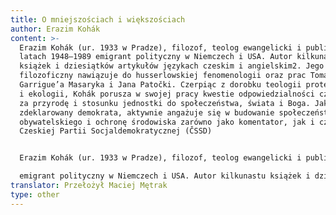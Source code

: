 ```yaml
---
title: O mniejszościach i większościach
author: Erazim Kohák
content: >-
  Erazim Kohák (ur. 1933 w Pradze), filozof, teolog ewangelicki i publicysta, w
  latach 1948–1989 emigrant polityczny w Niemczech i USA. Autor kilkunastu
  książek i dziesiątków artykułów językach czeskim i angielskim2. Jego dorobek
  filozoficzny nawiązuje do husserlowskiej fenomenologii oraz prac Tomaša
  Garrigue’a Masaryka i Jana Patočki. Czerpiąc z dorobku teologii protestanckiej
  i ekologii, Kohák porusza w swojej pracy kwestie odpowiedzialności człowieka
  za przyrodę i stosunku jednostki do społeczeństwa, świata i Boga. Jako
  zdeklarowany demokrata, aktywnie angażuje się w budowanie społeczeństwa
  obywatelskiego i ochronę środowiska zarówno jako komentator, jak i członek
  Czeskiej Partii Socjaldemokratycznej (ČSSD)


  Erazim Kohák (ur. 1933 w Pradze), filozof, teolog ewangelicki i publicysta, w latach 1948–1989

  emigrant polityczny w Niemczech i USA. Autor kilkunastu książek i dziesiątków artykułów językach czeskim i angielskim2. Jego dorobek filozoficzny nawiązuje do husserlowskiej fenomenologii oraz prac Tomaša Garrigue’a Masaryka i Jana Patočki. Czerpiąc z dorobku teologii protestanckiej i ekologii, Kohák porusza w swojej pracy kwestie odpowiedzialności człowieka za przyrodę i stosunku jednostki do społeczeństwa, świata i Boga. Jako zdeklarowany demokrata, aktywnie angażuje się w budowanie społeczeństwa obywatelskiego i ochronę środowiska zarówno jako komentator, jak i członek Czeskiej Partii Socjaldemokratycznej (ČSSD)
translator: Przełożył Maciej Mętrak
type: other
---
```

